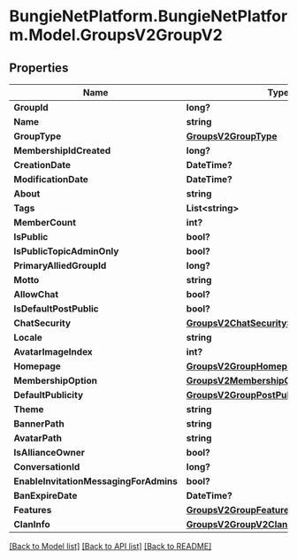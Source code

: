 # BungieNetPlatform.BungieNetPlatform.Model.GroupsV2GroupV2
## Properties

Name | Type | Description | Notes
------------ | ------------- | ------------- | -------------
**GroupId** | **long?** |  | [optional] 
**Name** | **string** |  | [optional] 
**GroupType** | [**GroupsV2GroupType**](GroupsV2GroupType.md) |  | [optional] 
**MembershipIdCreated** | **long?** |  | [optional] 
**CreationDate** | **DateTime?** |  | [optional] 
**ModificationDate** | **DateTime?** |  | [optional] 
**About** | **string** |  | [optional] 
**Tags** | **List&lt;string&gt;** |  | [optional] 
**MemberCount** | **int?** |  | [optional] 
**IsPublic** | **bool?** |  | [optional] 
**IsPublicTopicAdminOnly** | **bool?** |  | [optional] 
**PrimaryAlliedGroupId** | **long?** |  | [optional] 
**Motto** | **string** |  | [optional] 
**AllowChat** | **bool?** |  | [optional] 
**IsDefaultPostPublic** | **bool?** |  | [optional] 
**ChatSecurity** | [**GroupsV2ChatSecuritySetting**](GroupsV2ChatSecuritySetting.md) |  | [optional] 
**Locale** | **string** |  | [optional] 
**AvatarImageIndex** | **int?** |  | [optional] 
**Homepage** | [**GroupsV2GroupHomepage**](GroupsV2GroupHomepage.md) |  | [optional] 
**MembershipOption** | [**GroupsV2MembershipOption**](GroupsV2MembershipOption.md) |  | [optional] 
**DefaultPublicity** | [**GroupsV2GroupPostPublicity**](GroupsV2GroupPostPublicity.md) |  | [optional] 
**Theme** | **string** |  | [optional] 
**BannerPath** | **string** |  | [optional] 
**AvatarPath** | **string** |  | [optional] 
**IsAllianceOwner** | **bool?** |  | [optional] 
**ConversationId** | **long?** |  | [optional] 
**EnableInvitationMessagingForAdmins** | **bool?** |  | [optional] 
**BanExpireDate** | **DateTime?** |  | [optional] 
**Features** | [**GroupsV2GroupFeatures**](GroupsV2GroupFeatures.md) |  | [optional] 
**ClanInfo** | [**GroupsV2GroupV2ClanInfoAndInvestment**](GroupsV2GroupV2ClanInfoAndInvestment.md) |  | [optional] 

[[Back to Model list]](../README.md#documentation-for-models) [[Back to API list]](../README.md#documentation-for-api-endpoints) [[Back to README]](../README.md)

